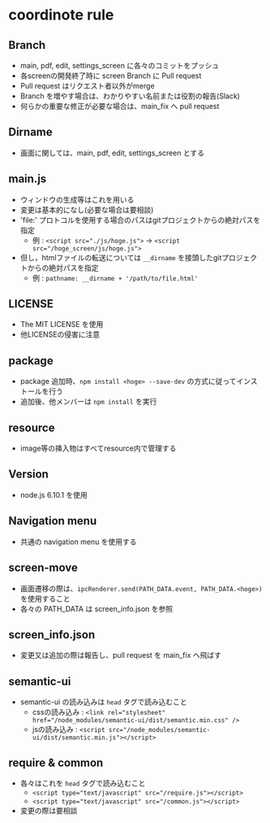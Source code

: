 # coordinote rule
## Branch
- main, pdf, edit, settings_screen に各々のコミットをプッシュ
- 各screenの開発終了時に screen Branch に Pull request
- Pull request はリクエスト者以外がmerge
- Branch を増やす場合は、わかりやすい名前または役割の報告(Slack)
- 何らかの重要な修正が必要な場合は、main_fix へ pull request

## Dirname
- 画面に関しては、main, pdf, edit, settings_screen とする

## main.js
- ウィンドウの生成等はこれを用いる
- 変更は基本的になし(必要な場合は要相談)
- 'file:' プロトコルを使用する場合のパスはgitプロジェクトからの絶対パスを指定
    - 例 : `<script src="./js/hoge.js">`  →  `<script src="/hoge_screen/js/hoge.js">`
- 但し，htmlファイルの転送については `__dirname` を接頭したgitプロジェクトからの絶対パスを指定
    - 例 : `pathname: __dirname + '/path/to/file.html'`

## LICENSE
- The MIT LICENSE を使用
- 他LICENSEの侵害に注意

## package
- package 追加時、`npm install <hoge> --save-dev` の方式に従ってインストールを行う
- 追加後、他メンバーは `npm install` を実行

## resource
- image等の挿入物はすべてresource内で管理する

## Version
- node.js 6.10.1 を使用

## Navigation menu
- 共通の navigation menu を使用する

## screen-move
- 画面遷移の際は、`ipcRenderer.send(PATH_DATA.event, PATH_DATA.<hoge>)` を使用すること
- 各々の PATH_DATA は screen_info.json を参照

## screen_info.json
- 変更又は追加の際は報告し、pull request を main_fix へ飛ばす

## semantic-ui
- semantic-ui の読み込みは `head` タグで読み込むこと
    - cssの読み込み : `<link rel="stylesheet" href="/node_modules/semantic-ui/dist/semantic.min.css" />`
    - jsの読み込み : `<script src="/node_modules/semantic-ui/dist/semantic.min.js"></script>`

## require & common
- 各々はこれを `head` タグで読み込むこと
    - `<script type="text/javascript" src="/require.js"></script>`
    - `<script type="text/javascript" src="/common.js"></script>`
- 変更の際は要相談

